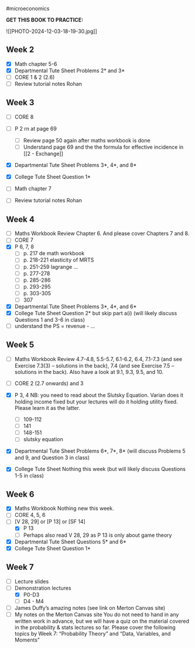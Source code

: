 #microeconomics

**GET THIS BOOK TO PRACTICE:**

![[PHOTO-2024-12-03-18-19-30.jpg]]

## Week 2
- [x] Math chapter 5-6
- [x] Departmental Tute Sheet Problems 2* and 3*
- [ ] CORE 1 & 2 (2.6)
- [ ] Review tutorial notes Rohan

## Week 3
- [ ] CORE 8
- [ ] P 2 rn at page 69
	- [ ] Review page 50 again after maths workbook is done
	- [ ] Understand page 69 and the the formula for effective incidence in [[2 - Exchange]]
- [x] Departmental Tute Sheet Problems 3*, 4*, and 8*
- [x] College Tute Sheet Question 1*
- [ ] Math chapter 7
- [ ] Review tutorial notes Rohan


## Week 4
- [ ] Maths Workbook Review Chapter 6. And please cover Chapters 7 and 8.
- [ ] CORE 7
- [x] P 6, 7, 8
	- [ ] p. 217 de math workbook
	- [ ] p. 218-221 elasticity of MRTS
	- [ ] p. 251-259 lagrange ...
	- [ ] p. 277-278
	- [ ] p. 285-286
	- [ ] p. 293-295
	- [ ] p. 303-305
	- [ ] 307
- [x] Departmental Tute Sheet Problems 3*, 4*, and 6*
- [x] College Tute Sheet Question 2* but skip part a(i) (will likely discuss Questions 1 and 3-6 in class)
- [ ] understand the PS = revenue - ...

## Week 5
- [ ] Maths Workbook Review 4.7-4.8, 5.5-5.7, 6.1-6.2, 6.4, 7.1-7.3 (and see Exercise 7.3(3) – solutions in the back), 7.4 (and see Exercise 7.5 – solutions in the back). Also have a look at 9.1, 9.3, 9.5, and 10.
- [ ] CORE 2 (2.7 onwards) and 3
- [x] P 3, 4 
	NB: you need to read about the Slutsky Equation. Varian does it holding income fixed but your lectures will do it holding utility fixed. Please learn it as the latter.
	- [ ] 109-112
	- [ ] 141
	- [ ] 148-151
	- [ ] slutsky equation
- [x] Departmental Tute Sheet Problems 6*, 7*, 8* (will discuss Problems 5 and 9, and Question 3 in class)
- [x] College Tute Sheet Nothing this week (but will likely discuss Questions 1-5 in class)


## Week 6
- [x] Maths Workbook Nothing new this week.
- [ ] CORE 4, 5, 6
- [ ] [V 28, 29] or [P 13] or [SF 14]
	- [x] P 13
	- [ ] Perhaps also read V 28, 29 as P 13 is only about game theory
- [x] Departmental Tute Sheet Questions 5* and 6*
- [x] College Tute Sheet Question 1*

## Week 7
- [ ] Lecture slides
- [ ] Demonstration lectures
	- [x] P0-D3
	- [ ] D4 - M4
- [ ] James Duffy’s amazing notes (see link on Merton Canvas site)
- [ ] My notes on the Merton Canvas site
You do not need to hand in any written work in advance, but we will have a quiz on the material covered in the probability & stats lectures so far. Please cover the following topics by Week 7: “Probability Theory” and “Data, Variables, and Moments”
